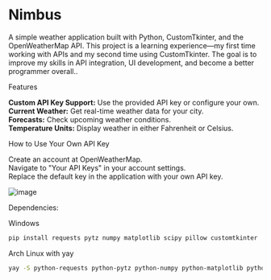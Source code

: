 # Nimbus
A simple weather application built with Python, CustomTkinter, and the OpenWeatherMap API. This project is a learning experience—my first time working with APIs and my second time using CustomTkinter. The goal is to improve my skills in API integration, UI development, and become a better programmer overall.. <br>

Features<br>

  <b>Custom API Key Support:</b> Use the provided API key or configure your own.<br>
  <b>Current Weather:</b> Get real-time weather data for your city.<br>
  <b>Forecasts:</b> Check upcoming weather conditions.<br>
  <b>Temperature Units:</b> Display weather in either Fahrenheit or Celsius.<br>

How to Use Your Own API Key

  Create an account at OpenWeatherMap.<br>
  Navigate to "Your API Keys" in your account settings.<br>
  Replace the default key in the application with your own API key.<br>


![image](https://github.com/user-attachments/assets/8a18953d-08c9-46a7-b94d-c0a001b4db50)

Dependencies: <br>

Windows
```zsh
pip install requests pytz numpy matplotlib scipy pillow customtkinter
```

Arch Linux with yay
```zsh
yay -S python-requests python-pytz python-numpy python-matplotlib python-scipy python-pillow python-customtkinter
```
